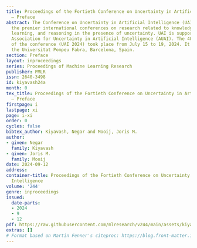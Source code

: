 ```yaml
---
title: Proceedings of the Fortieth Conference on Uncertainty in Artificial Intelligence
  – Preface
abstract: The Conference on Uncertainty in Artificial Intelligence (UAI) is one of
  the premier international conferences on research related to knowledge representation,
  learning, and reasoning in the presence of uncertainty. UAI is supported by the
  Association for Uncertainty in Artificial Intelligence (AUAI). The 40th edition
  of the conference (UAI 2024) took place from July 15 to 19, 2024. It was held at
  the Universitat Pompeu Fabra, Barcelona, Spain.
section: Preface
layout: inproceedings
series: Proceedings of Machine Learning Research
publisher: PMLR
issn: 2640-3498
id: kiyavash24a
month: 0
tex_title: Proceedings of the Fortieth Conference on Uncertainty in Artificial Intelligence
  – Preface
firstpage: i
lastpage: xi
page: i-xi
order: 0
cycles: false
bibtex_author: Kiyavash, Negar and Mooij, Joris M.
author:
- given: Negar
  family: Kiyavash
- given: Joris M.
  family: Mooij
date: 2024-09-12
address:
container-title: Proceedings of the Fortieth Conference on Uncertainty in Artificial
  Intelligence
volume: '244'
genre: inproceedings
issued:
  date-parts:
  - 2024
  - 9
  - 12
pdf: https://raw.githubusercontent.com/mlresearch/v244/main/assets/kiyavash24a/kiyavash24a.pdf
extras: []
# Format based on Martin Fenner's citeproc: https://blog.front-matter.io/posts/citeproc-yaml-for-bibliographies/
---
```

